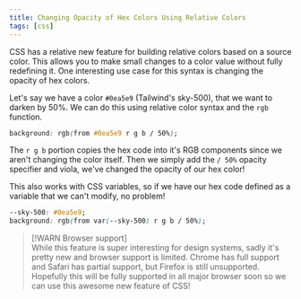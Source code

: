 ```yaml
---
title: Changing Opacity of Hex Colors Using Relative Colors
tags: [css]
---
```


CSS has a relative new feature for building relative colors based on a
source color. This allows you to make small changes to a color value
without fully redefining it. One interesting use case for this syntax is
changing the opacity of hex colors.

Let's say we have a color `#0ea5e9` (Tailwind's sky-500), that we want to
darken by 50%. We can do this using relative color syntax and the `rgb`
function.

```css
background: rgb(from #0ea5e9 r g b / 50%);
```

The `r g b` portion copies the hex code into it's RGB components since we
aren't changing the color itself. Then we simply add the `/ 50%` opacity
specifier and viola, we've changed the opacity of our hex color!

This also works with CSS variables, so if we have our hex code defined as a
variable that we can't modify, no problem!

```css
--sky-500: #0ea5e9;
background: rgb(from var(--sky-500) r g b / 50%);
```

> [!WARN Browser support]  
> While this feature is super interesting for design systems, sadly it's
> pretty new and browser support is limited. Chrome has full support and
> Safari has partial support, but Firefox is still unsupported. Hopefully
> this will be fully supported in all major browser soon so we can use this
> awesome new feature of CSS!
